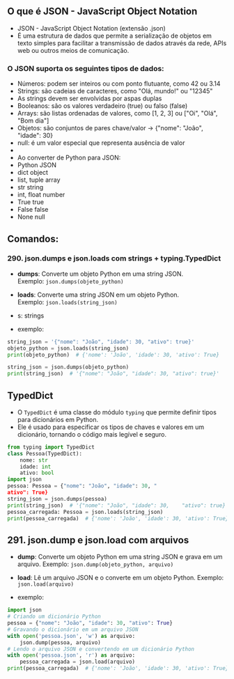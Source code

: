## O que é JSON - JavaScript Object Notation
- JSON - JavaScript Object Notation (extensão .json)
- É uma estrutura de dados que permite a serialização de objetos em texto simples para facilitar a transmissão de dados através da rede, APIs web ou outros meios de comunicação.
### O JSON suporta os seguintes tipos de dados:
- Números: podem ser inteiros ou com ponto flutuante, como 42 ou 3.14
- Strings: são cadeias de caracteres, como "Olá, mundo!" ou "12345"
- As strings devem ser envolvidas por aspas duplas
- Booleanos: são os valores verdadeiro (true) ou falso (false)
- Arrays: são listas ordenadas de valores, como [1, 2, 3] ou ["Oi", "Olá", "Bom dia"]
- Objetos: são conjuntos de pares chave/valor -> {"nome": "João", "idade": 30}
- null: é um valor especial que representa ausência de valor
-
- Ao converter de Python para JSON:
- Python        JSON
- dict          object
- list, tuple   array
- str           string
- int, float    number
- True          true
- False         false
- None          null


## Comandos:
### 290. json.dumps e json.loads com strings + typing.TypedDict
- **dumps**: Converte um objeto Python em uma string JSON.  
    Exemplo: `json.dumps(objeto_python)`
- **loads**: Converte uma string JSON em um objeto Python.  
    Exemplo: `json.loads(string_json)`
- s: strings

- exemplo:
```python
string_json = '{"nome": "João", "idade": 30, "ativo": true}'
objeto_python = json.loads(string_json)
print(objeto_python)  # {'nome': 'João', 'idade': 30, 'ativo': True}

string_json = json.dumps(objeto_python)
print(string_json)  # '{"nome": "João", "idade": 30, "ativo": true}'
```

## TypedDict
- O `TypedDict` é uma classe do módulo `typing` que permite definir tipos para dicionários em Python.
- Ele é usado para especificar os tipos de chaves e valores em um dicionário, tornando o código mais legível e seguro.
```python
from typing import TypedDict
class Pessoa(TypedDict):
    nome: str
    idade: int
    ativo: bool
import json
pessoa: Pessoa = {"nome": "João", "idade": 30, "
ativo": True}
string_json = json.dumps(pessoa)
print(string_json)  # '{"nome": "João", "idade": 30,    "ativo": true}'
pessoa_carregada: Pessoa = json.loads(string_json)      
print(pessoa_carregada)  # {'nome': 'João', 'idade': 30, 'ativo': True}
```

## 291. json.dump e json.load com arquivos
- **dump**: Converte um objeto Python em uma string JSON e grava em um arquivo.
    Exemplo: `json.dump(objeto_python, arquivo)`
- **load**: Lê um arquivo JSON e o converte em um objeto Python.
    Exemplo: `json.load(arquivo)`


- exemplo:
```python
import json
# Criando um dicionário Python
pessoa = {"nome": "João", "idade": 30, "ativo": True}
# Gravando o dicionário em um arquivo JSON
with open('pessoa.json', 'w') as arquivo:
    json.dump(pessoa, arquivo)      
# Lendo o arquivo JSON e convertendo em um dicionário Python
with open('pessoa.json', 'r') as arquivo:
    pessoa_carregada = json.load(arquivo)
print(pessoa_carregada)  # {'nome': 'João', 'idade': 30, 'ativo': True}
```